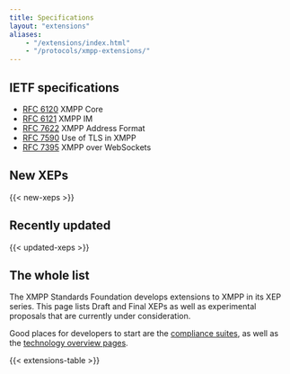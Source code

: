 ```yaml
---
title: Specifications
layout: "extensions"
aliases:
    - "/extensions/index.html"
    - "/protocols/xmpp-extensions/"
---
```


## IETF specifications

-   [RFC 6120](https://datatracker.ietf.org/doc/rfc6120/) XMPP Core
-   [RFC 6121](https://datatracker.ietf.org/doc/rfc6121/) XMPP IM
-   [RFC 7622](https://datatracker.ietf.org/doc/rfc7622/) XMPP Address Format
-   [RFC 7590](https://datatracker.ietf.org/doc/rfc7590/) Use of TLS in XMPP
-   [RFC 7395](https://datatracker.ietf.org/doc/rfc7395/) XMPP over WebSockets

## New XEPs

{{< new-xeps >}}

## Recently updated

{{< updated-xeps >}}

## The whole list

The XMPP Standards Foundation develops extensions to XMPP in its XEP series. This page lists Draft and Final XEPs as well as experimental proposals that are currently under consideration.

Good places for developers to start are the [compliance suites](https://xmpp.org/about/compliance-suites-current), as well as the [technology overview pages](https://xmpp.org/about-xmpp/technology-overview/).

{{< extensions-table >}}
